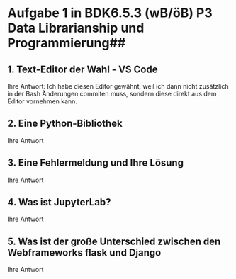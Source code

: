 # Aufgabe 1 in BDK6.5.3 (wB/öB) P3 Data Librarianship und Programmierung##

## 1. Text-Editor der Wahl - VS Code
Ihre Antwort: Ich habe diesen Editor gewähnt, weil ich dann nicht zusätzlich in der Bash Änderungen commiten muss, sondern diese direkt aus dem Editor vornehmen kann.
## 2. Eine Python-Bibliothek 
Ihre Antwort
## 3. Eine Fehlermeldung und Ihre Lösung
Ihre Antwort
## 4. Was ist JupyterLab?
Ihre Antwort
## 5. Was ist der große Unterschied zwischen den Webframeworks flask und Django
Ihre Antwort